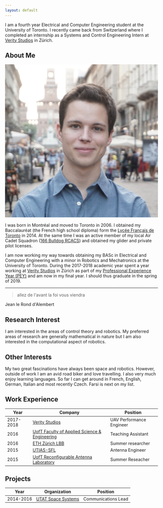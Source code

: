 ```yaml
---
layout: default
---
```


I am a fourth year Electrical and Computer Engineering student at the University of Toronto. I recently came back from Switzerland where I completed an internship as a Systems and Control Engineering Intern at [Verity Studios](http://veritystudios.com/) in Zürich.

## About Me

<img class="profile-picture" src="me.jpg">

I was born in Montréal and moved to Toronto in 2006. I obtained my Baccalauréat (the French high school diploma) form the [Lycée Français de Toronto](http://lft.ca/) in 2014. At the same time I was an active member of my local Air Cadet Squadron ([166 Bulldog RCACS](http://aircadetleague.com/squadron/166bulldog/)) and obtained my glider and private pilot licenses.

I am now working my way towards obtaining my BASc in Electrical and Computer Engineering with a minor in Robotics and Mechatronics at the University of Toronto. During the 2017-2018 academic year spent a year working at [Verity Studios](http://veritystudios.com/) in Zürich as part of my [Professional Experience Year (PEY)](http://engineeringcareers.utoronto.ca/internship-programs/pey/) and am now in my final year. I should thus graduate in the spring of 2019.

---

> allez de l'avant la foi vous viendra

Jean le Rond d'Alembert

## Research Interest

I am interested in the areas of control theory and robotics. My preferred areas of research are generally mathematical in nature but I am also interested in the computational aspect of robotics.

## Other Interests

My two great fascinations have always been space and robotics. However, outside of work I am an avid road biker and love travelling. I also very much enjoy learning languages. So far I can get around in French, English, German, Italian and most recently Czech. Farsi is next on my list.

## Work Experience

Year      | Company                                                                                    | Position
----------|--------------------------------------------------------------------------------------------|-------------------------
2017-2018 | [Verity Studios](http://veritystudios.com/)                                                | UAV Performance Engineer
2016      | [UofT Faculty of Applied Science & Engineering](http://www.engineering.utoronto.ca/)       | Teaching Assistant
2016      | [ETH Zürich LBB](http://www.lbb.ethz.ch/)                                                  | Summer researcher
2015      | [UTIAS-SFL](https://www.utias-sfl.net/)                                                    | Antenna Engineer
2015      | [UofT Reconfigurable Antenna Laboratory](http://www.waves.utoronto.ca/prof/svhum/svh.html) | Summer Reseacher

## Projects

Year      | Organization                                             | Position
----------|----------------------------------------------------------|--------------------
2014-2016 | [UTAT Space Systems](http://utat.skule.ca/?page_id=7735) | Communications Lead
